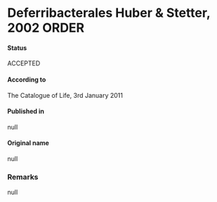 Deferribacterales Huber & Stetter, 2002 ORDER
=======

#### Status
ACCEPTED

#### According to
The Catalogue of Life, 3rd January 2011

#### Published in
null

#### Original name
null

### Remarks
null